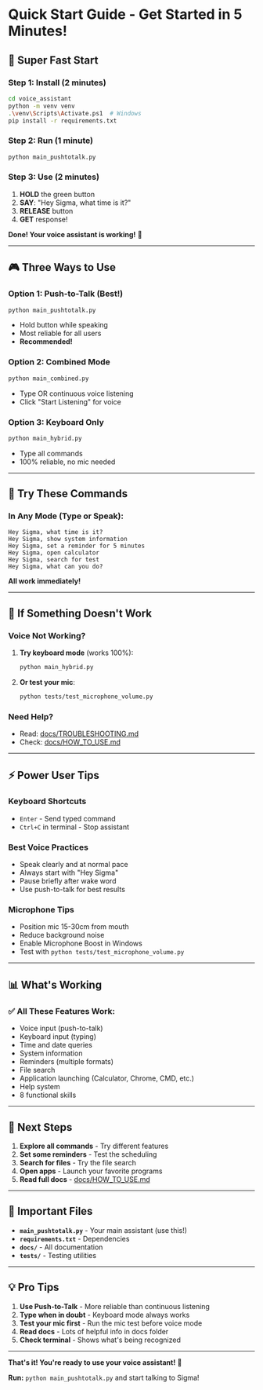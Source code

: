 # Quick Start Guide - Get Started in 5 Minutes!

## 🚀 Super Fast Start

### Step 1: Install (2 minutes)
```bash
cd voice_assistant
python -m venv venv
.\venv\Scripts\Activate.ps1  # Windows
pip install -r requirements.txt
```

### Step 2: Run (1 minute)
```bash
python main_pushtotalk.py
```

### Step 3: Use (2 minutes)
1. **HOLD** the green button
2. **SAY**: "Hey Sigma, what time is it?"
3. **RELEASE** button
4. **GET** response!

**Done! Your voice assistant is working!** 🎉

---

## 🎮 Three Ways to Use

### Option 1: Push-to-Talk (Best!)
```bash
python main_pushtotalk.py
```
- Hold button while speaking
- Most reliable for all users
- **Recommended!**

### Option 2: Combined Mode
```bash
python main_combined.py
```
- Type OR continuous voice listening
- Click "Start Listening" for voice

### Option 3: Keyboard Only
```bash
python main_hybrid.py
```
- Type all commands
- 100% reliable, no mic needed

---

## 📝 Try These Commands

### In Any Mode (Type or Speak):

```
Hey Sigma, what time is it?
Hey Sigma, show system information
Hey Sigma, set a reminder for 5 minutes
Hey Sigma, open calculator
Hey Sigma, search for test
Hey Sigma, what can you do?
```

**All work immediately!**

---

## 🔧 If Something Doesn't Work

### Voice Not Working?
1. **Try keyboard mode** (works 100%):
   ```bash
   python main_hybrid.py
   ```
2. **Or test your mic**:
   ```bash
   python tests/test_microphone_volume.py
   ```

### Need Help?
- Read: [docs/TROUBLESHOOTING.md](TROUBLESHOOTING.md)
- Check: [docs/HOW_TO_USE.md](HOW_TO_USE.md)

---

## ⚡ Power User Tips

### Keyboard Shortcuts
- `Enter` - Send typed command
- `Ctrl+C` in terminal - Stop assistant

### Best Voice Practices
- Speak clearly and at normal pace
- Always start with "Hey Sigma"
- Pause briefly after wake word
- Use push-to-talk for best results

### Microphone Tips
- Position mic 15-30cm from mouth
- Reduce background noise
- Enable Microphone Boost in Windows
- Test with `python tests/test_microphone_volume.py`

---

## 📊 What's Working

### ✅ All These Features Work:
- Voice input (push-to-talk)
- Keyboard input (typing)
- Time and date queries
- System information
- Reminders (multiple formats)
- File search
- Application launching (Calculator, Chrome, CMD, etc.)
- Help system
- 8 functional skills

---

## 🎯 Next Steps

1. **Explore all commands** - Try different features
2. **Set some reminders** - Test the scheduling
3. **Search for files** - Try the file search
4. **Open apps** - Launch your favorite programs
5. **Read full docs** - [docs/HOW_TO_USE.md](HOW_TO_USE.md)

---

## 📁 Important Files

- **`main_pushtotalk.py`** - Your main assistant (use this!)
- **`requirements.txt`** - Dependencies
- **`docs/`** - All documentation
- **`tests/`** - Testing utilities

---

## 💡 Pro Tips

1. **Use Push-to-Talk** - More reliable than continuous listening
2. **Type when in doubt** - Keyboard mode always works
3. **Test your mic first** - Run the mic test before voice mode
4. **Read docs** - Lots of helpful info in docs folder
5. **Check terminal** - Shows what's being recognized

---

**That's it! You're ready to use your voice assistant!** 🎤

**Run:** `python main_pushtotalk.py` and start talking to Sigma!

